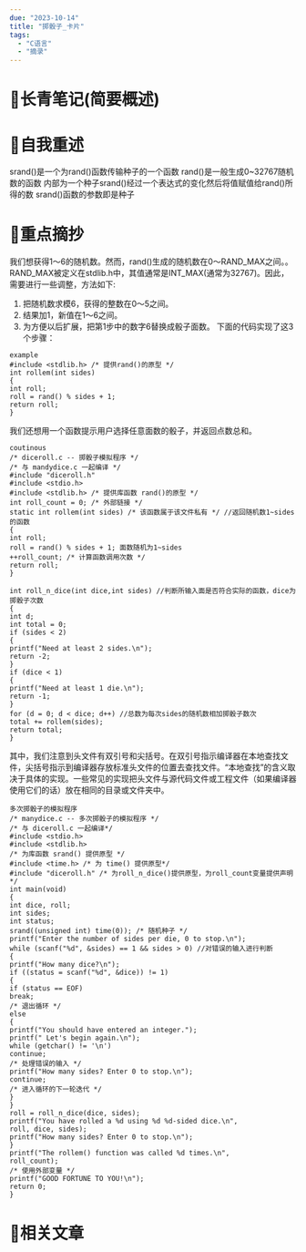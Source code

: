 ```yaml
---
due: "2023-10-14"
title: "掷骰子_卡片"
tags:
  - "C语言"
  - "摘录"
---
```

# 📖长青笔记(简要概述)



# 📘自我重述
srand()是一个为rand()函数传输种子的一个函数
rand()是一般生成0~32767随机数的函数
内部为一个种子srand()经过一个表达式的变化然后将值赋值给rand()所得的数
srand()函数的参数即是种子



# 🍎重点摘抄
我们想获得1～6的随机数。然而，rand()生成的随机数在0～RAND_MAX之间。。RAND_MAX被定义在stdlib.h中，其值通常是INT_MAX(通常为32767)。因此，需要进行一些调整，方法如下:
1. 把随机数求模6，获得的整数在0～5之间。
2. 结果加1，新值在1～6之间。
3. 为方便以后扩展，把第1步中的数字6替换成骰子面数。
下面的代码实现了这3个步骤：
```
example
#include <stdlib.h> /* 提供rand()的原型 */
int rollem(int sides)
{
int roll;
roll = rand() % sides + 1;
return roll;
}
```
我们还想用一个函数提示用户选择任意面数的骰子，并返回点数总和。
```
coutinous
/* diceroll.c -- 掷骰子模拟程序 */
/* 与 mandydice.c 一起编译 */
#include "diceroll.h"
#include <stdio.h>
#include <stdlib.h> /* 提供库函数 rand()的原型 */
int roll_count = 0; /* 外部链接 */
static int rollem(int sides) /* 该函数属于该文件私有 */ //返回随机数1~sides的函数
{
int roll;
roll = rand() % sides + 1; 面数随机为1~sides
++roll_count; /* 计算函数调用次数 */
return roll;
}

int roll_n_dice(int dice,int sides) //判断所输入面是否符合实际的函数，dice为掷骰子次数
{
int d;
int total = 0;
if (sides < 2)
{
printf("Need at least 2 sides.\n");
return -2;
}
if (dice < 1)
{
printf("Need at least 1 die.\n");
return -1;
}
for (d = 0; d < dice; d++) //总数为每次sides的随机数相加掷骰子数次
total += rollem(sides);
return total;
}
```
其中，我们注意到头文件有双引号和尖括号。在双引号指示编译器在本地查找文件，尖括号指示到编译器存放标准头文件的位置去查找文件。“本地查找”的含义取决于具体的实现。一些常见的实现把头文件与源代码文件或工程文件（如果编译器使用它们的话）放在相同的目录或文件夹中。
```
多次掷骰子的模拟程序
/* manydice.c -- 多次掷骰子的模拟程序 */
/* 与 diceroll.c 一起编译*/
#include <stdio.h>
#include <stdlib.h>
/* 为库函数 srand() 提供原型 */
#include <time.h> /* 为 time() 提供原型*/
#include "diceroll.h" /* 为roll_n_dice()提供原型，为roll_count变量提供声明 */
int main(void)
{
int dice, roll;
int sides;
int status;
srand((unsigned int) time(0)); /* 随机种子 */
printf("Enter the number of sides per die, 0 to stop.\n");
while (scanf("%d", &sides) == 1 && sides > 0) //对错误的输入进行判断
{
printf("How many dice?\n");
if ((status = scanf("%d", &dice)) != 1)
{
if (status == EOF) 
break;
/* 退出循环 */
else
{
printf("You should have entered an integer.");
printf(" Let's begin again.\n");
while (getchar() != '\n')
continue;
/* 处理错误的输入 */
printf("How many sides? Enter 0 to stop.\n");
continue;
/* 进入循环的下一轮迭代 */
}
}
roll = roll_n_dice(dice, sides);
printf("You have rolled a %d using %d %d-sided dice.\n",
roll, dice, sides);
printf("How many sides? Enter 0 to stop.\n");
}
printf("The rollem() function was called %d times.\n",
roll_count);
/* 使用外部变量 */
printf("GOOD FORTUNE TO YOU!\n");
return 0;
}
```

# 📒相关文章


